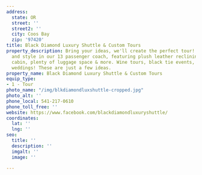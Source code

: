```yaml
---
address:
  state: OR
  street: ''
  street2: ''
  city: Coos Bay
  zip: '97420'
title: Black Diamond Luxury Shuttle & Custom Tours
property_description: Bring your ideas, we'll create the perfect tour! Travel in luxury
  and style in our 13 passenger coach, featuring plush leather reclining seats, climate-controlled
  cabin, plenty of luggage space & more. Wine tours, black tie events, family adventures,
  weddings! These are just a few ideas.
property_name: Black Diamond Luxury Shuttle & Custom Tours
equip_type:
- 1 - Tour
photo_name: "/img/blkdiamondluxshuttle-cropped.jpg"
photo_alt: ''
phone_local: 541-217-0610
phone_toll_free: ''
website: https://www.facebook.com/blackdiamondluxuryshuttle/
coordinates:
  lat: ''
  lng: ''
seo:
  title: ''
  description: ''
  imgalt: ''
  image: ''

---
```

